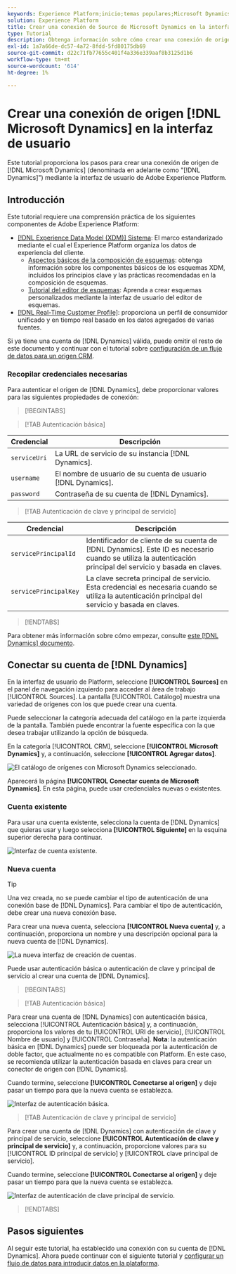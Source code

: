 ```yaml
---
keywords: Experience Platform;inicio;temas populares;Microsoft Dynamics;microsoft dynamics;Dynamics;Dynamics;dynamics
solution: Experience Platform
title: Crear una conexión de Source de Microsoft Dynamics en la interfaz de usuario
type: Tutorial
description: Obtenga información sobre cómo crear una conexión de origen de Microsoft Dynamics mediante la interfaz de usuario de Adobe Experience Platform.
exl-id: 1a7a66de-dc57-4a72-8fdd-5fd80175db69
source-git-commit: d22c71fb77655c401f4a336e339aaf8b3125d1b6
workflow-type: tm+mt
source-wordcount: '614'
ht-degree: 1%

---
```


# Crear una conexión de origen [!DNL Microsoft Dynamics] en la interfaz de usuario

Este tutorial proporciona los pasos para crear una conexión de origen de [!DNL Microsoft Dynamics] (denominada en adelante como &quot;[!DNL Dynamics]&quot;) mediante la interfaz de usuario de Adobe Experience Platform.

## Introducción

Este tutorial requiere una comprensión práctica de los siguientes componentes de Adobe Experience Platform:

* [[!DNL Experience Data Model (XDM)] Sistema](../../../../../xdm/home.md): El marco estandarizado mediante el cual el Experience Platform organiza los datos de experiencia del cliente.
   * [Aspectos básicos de la composición de esquemas](../../../../../xdm/schema/composition.md): obtenga información sobre los componentes básicos de los esquemas XDM, incluidos los principios clave y las prácticas recomendadas en la composición de esquemas.
   * [Tutorial del editor de esquemas](../../../../../xdm/tutorials/create-schema-ui.md): Aprenda a crear esquemas personalizados mediante la interfaz de usuario del editor de esquemas.
* [[!DNL Real-Time Customer Profile]](../../../../../profile/home.md): proporciona un perfil de consumidor unificado y en tiempo real basado en los datos agregados de varias fuentes.

Si ya tiene una cuenta de [!DNL Dynamics] válida, puede omitir el resto de este documento y continuar con el tutorial sobre [configuración de un flujo de datos para un origen CRM](../../dataflow/crm.md).

### Recopilar credenciales necesarias

Para autenticar el origen de [!DNL Dynamics], debe proporcionar valores para las siguientes propiedades de conexión:

>[!BEGINTABS]

>[!TAB Autenticación básica]

| Credencial | Descripción |
| --- | --- |
| `serviceUri` | La URL de servicio de su instancia [!DNL Dynamics]. |
| `username` | El nombre de usuario de su cuenta de usuario [!DNL Dynamics]. |
| `password` | Contraseña de su cuenta de [!DNL Dynamics]. |

>[!TAB Autenticación de clave y principal de servicio]

| Credencial | Descripción |
| --- | --- |
| `servicePrincipalId` | Identificador de cliente de su cuenta de [!DNL Dynamics]. Este ID es necesario cuando se utiliza la autenticación principal del servicio y basada en claves. |
| `servicePrincipalKey` | La clave secreta principal de servicio. Esta credencial es necesaria cuando se utiliza la autenticación principal del servicio y basada en claves. |

>[!ENDTABS]

Para obtener más información sobre cómo empezar, consulte [este [!DNL Dynamics] documento](https://docs.microsoft.com/en-us/powerapps/developer/common-data-service/authenticate-oauth).

## Conectar su cuenta de [!DNL Dynamics]

En la interfaz de usuario de Platform, seleccione **[!UICONTROL Sources]** en el panel de navegación izquierdo para acceder al área de trabajo [!UICONTROL Sources]. La pantalla [!UICONTROL Catálogo] muestra una variedad de orígenes con los que puede crear una cuenta.

Puede seleccionar la categoría adecuada del catálogo en la parte izquierda de la pantalla. También puede encontrar la fuente específica con la que desea trabajar utilizando la opción de búsqueda.

En la categoría [!UICONTROL CRM], seleccione **[!UICONTROL Microsoft Dynamics]** y, a continuación, seleccione **[!UICONTROL Agregar datos]**.

![El catálogo de orígenes con Microsoft Dynamics seleccionado.](../../../../images/tutorials/create/ms-dynamics/catalog.png)

Aparecerá la página **[!UICONTROL Conectar cuenta de Microsoft Dynamics]**. En esta página, puede usar credenciales nuevas o existentes.

### Cuenta existente

Para usar una cuenta existente, selecciona la cuenta de [!DNL Dynamics] que quieras usar y luego selecciona **[!UICONTROL Siguiente]** en la esquina superior derecha para continuar.

![Interfaz de cuenta existente.](../../../../images/tutorials/create/ms-dynamics/existing.png)

### Nueva cuenta

>[!TIP]
>
>Una vez creada, no se puede cambiar el tipo de autenticación de una conexión base de [!DNL Dynamics]. Para cambiar el tipo de autenticación, debe crear una nueva conexión base.

Para crear una nueva cuenta, selecciona **[!UICONTROL Nueva cuenta]** y, a continuación, proporciona un nombre y una descripción opcional para la nueva cuenta de [!DNL Dynamics].

![La nueva interfaz de creación de cuentas.](../../../../images/tutorials/create/ms-dynamics/new.png)

Puede usar autenticación básica o autenticación de clave y principal de servicio al crear una cuenta de [!DNL Dynamics].

>[!BEGINTABS]

>[!TAB Autenticación básica]

Para crear una cuenta de [!DNL Dynamics] con autenticación básica, selecciona [!UICONTROL Autenticación básica] y, a continuación, proporciona los valores de tu [!UICONTROL URI de servicio], [!UICONTROL Nombre de usuario] y [!UICONTROL Contraseña]. **Nota**: la autenticación básica en [!DNL Dynamics] puede ser bloqueada por la autenticación de doble factor, que actualmente no es compatible con Platform. En este caso, se recomienda utilizar la autenticación basada en claves para crear un conector de origen con [!DNL Dynamics].

Cuando termine, seleccione **[!UICONTROL Conectarse al origen]** y deje pasar un tiempo para que la nueva cuenta se establezca.

![Interfaz de autenticación básica.](../../../../images/tutorials/create/ms-dynamics/basic-authentication.png)

>[!TAB Autenticación de clave y principal de servicio]

Para crear una cuenta de [!DNL Dynamics] con autenticación de clave y principal de servicio, seleccione **[!UICONTROL Autenticación de clave y principal de servicio]** y, a continuación, proporcione valores para su [!UICONTROL ID principal de servicio] y [!UICONTROL clave principal de servicio].

Cuando termine, seleccione **[!UICONTROL Conectarse al origen]** y deje pasar un tiempo para que la nueva cuenta se establezca.

![Interfaz de autenticación de clave principal de servicio.](../../../../images/tutorials/create/ms-dynamics/service-principal.png)

>[!ENDTABS]

## Pasos siguientes

Al seguir este tutorial, ha establecido una conexión con su cuenta de [!DNL Dynamics]. Ahora puede continuar con el siguiente tutorial y [configurar un flujo de datos para introducir datos en la plataforma](../../dataflow/crm.md).
